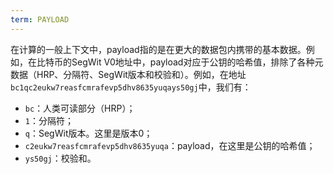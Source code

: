 ```yaml
---
term: PAYLOAD
---
```


在计算的一般上下文中，payload指的是在更大的数据包内携带的基本数据。例如，在比特币的SegWit V0地址中，payload对应于公钥的哈希值，排除了各种元数据（HRP、分隔符、SegWit版本和校验和）。例如，在地址`bc1qc2eukw7reasfcmrafevp5dhv8635yuqays50gj`中，我们有：
* `bc`：人类可读部分（HRP）；
* `1`：分隔符；
* `q`：SegWit版本。这里是版本0；
* `c2eukw7reasfcmrafevp5dhv8635yuqa`：payload，在这里是公钥的哈希值；
* `ys50gj`：校验和。